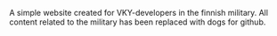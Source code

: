 A simple website created for VKY-developers in the finnish military. All content related to the military has been replaced with dogs for github.
